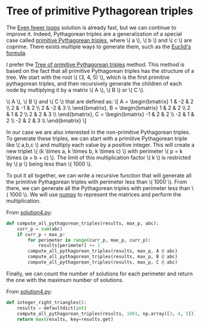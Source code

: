 # Tree of primitive Pythagorean triples

The [Even fewer loops](./solution3.md) solution is already fast, but we can continue to improve it.
Indeed, Pythagorean triples are a generalization of a special case called [primitive Pythagorean triples](https://en.wikipedia.org/wiki/Pythagorean_triple#Primitive_Pythagorean_triple), where \\( a \\), \\( b \\) and \\( c \\) are coprime.
There exists multiple ways to generate them, such as the [Euclid's formula](https://en.wikipedia.org/wiki/Pythagorean_triple#Generating_a_triple).

I prefer the [Tree of primitive Pythagorean triples](https://en.wikipedia.org/wiki/Tree_of_primitive_Pythagorean_triples) method.
This method is based on the fact that all primitive Pythagorean triples has the structure of a tree.
We start with the root \\( (3, 4, 5) \\), which is the first primitive pythagorean triples, and then recursively generate the children of each node by multiplying it by a matrix \\( A \\), \\( B \\) or \\( C \\).

\\( A \\), \\( B \\) and \\( C \\) that are defined as:
\\[
A = \begin{bmatrix}
1 & -2 & 2 \\\\
2 & -1 & 2 \\\\
2 & -2 & 3 \\\\
\end{bmatrix},
B = \begin{bmatrix}
1 & 2 & 2 \\\\
2 & 1 & 2 \\\\
2 & 2 & 3 \\\\
\end{bmatrix},
C = \begin{bmatrix}
-1 & 2 & 2 \\\\
-2 & 1 & 2 \\\\
-2 & 2 & 3 \\\\
\end{bmatrix}
\\]

In our case we are also interested in the non-primitive Pythagorean triples.
To generate these triples, we can start with a primitive Pythagorean triple like \\( a,b,c \\) and multiply each value by a positive integer.
This will create a new triplet \\( (k \times a, k \times b, k \times c) \\) with perimeter \\( p = k \times (a + b + c) \\).
The limit of this multiplication factor \\( k \\) is restricted by \\( p \\) being less than \\( 1000 \\).

To put it all together, we can write a recursive function that will generate all the primitive Pythagorean triples with perimeter less than \\( 1000 \\).
From there, we can generate all the Pythagorean triples with perimeter less than \\( 1000 \\).
We will use [numpy](https://numpy.org/) to represent the matrices and perform the multiplication.

From [solution4.py](https://github.com/TurtleSmoke/Project-Euler/blob/main/problems/problem_0039/solution4.py):

```python
def compute_all_pythagorean_triples(results, max_p, abc):
    curr_p = sum(abc)
    if curr_p < max_p:
        for perimeter in range(curr_p, max_p, curr_p):
            results[perimeter] += 1
        compute_all_pythagorean_triples(results, max_p, A @ abc)
        compute_all_pythagorean_triples(results, max_p, B @ abc)
        compute_all_pythagorean_triples(results, max_p, C @ abc)
```

Finally, we can count the number of solutions for each perimeter and return the one with the maximum number of solutions.

From [solution4.py](https://github.com/TurtleSmoke/Project-Euler/blob/main/problems/problem_0039/solution4.py):

```python
def integer_right_triangles():
    results = defaultdict(int)
    compute_all_pythagorean_triples(results, 1001, np.array([3, 4, 5]))
    return max(results, key=results.get)
```
